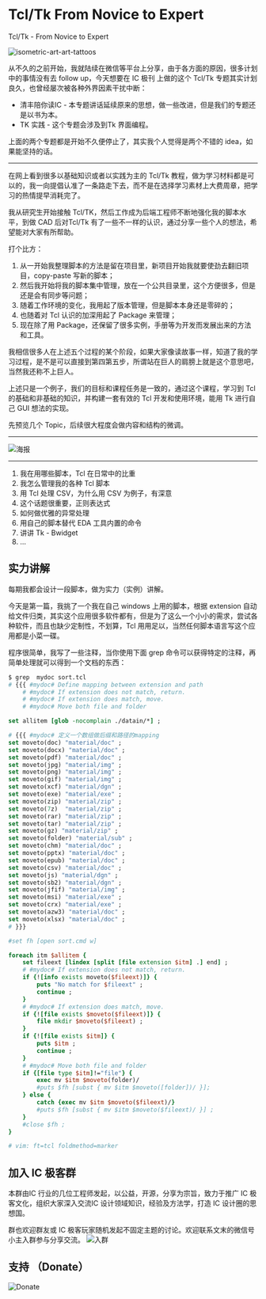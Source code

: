 # Tcl/Tk From Novice to Expert

Tcl/Tk - From Novice to Expert

![isometric-art-art-tattoos](../res/img/isometric-art-art-tattoos.jpg)

从不久的之前开始，我就陆续在微信等平台上分享，由于各方面的原因，很多计划中的事情没有去 follow up，今天想要在 IC 极刊 上做的这个 Tcl/Tk 专题其实计划良久，也曾经屡次被各种外界因素干扰中断：

- 清丰陪你读IC - 本专题讲话延续原来的思想，做一些改进，但是我们的专题还是以书为本。
- TK 实践 - 这个专题会涉及到Tk 界面编程。

上面的两个专题都是开始不久便停止了，其实我个人觉得是两个不错的 idea，如果能坚持的话。

---

在网上看到很多以基础知识或者以实践为主的 Tcl/Tk 教程，做为学习材料都是可以的，我一向提倡认准了一条路走下去，而不是在选择学习素材上大费周章，把学习的热情提早消耗完了。

我从研究生开始接触 Tcl/TK，然后工作成为后端工程师不断地强化我的脚本水平，到做 CAD 后对Tcl/Tk 有了一些不一样的认识，通过分享一些个人的想法，希望能对大家有所帮助。

打个比方：

1. 从一开始我整理脚本的方法是留在项目里，新项目开始我就要使劲去翻旧项目，copy-paste 写新的脚本；
2. 然后我开始将我的脚本集中管理，放在一个公共目录里，这个方便很多，但是还是会有同步等问题；
3. 随着工作环境的变化，我用起了版本管理，但是脚本本身还是零碎的；
4. 也随着对 Tcl 认识的加深用起了 Package 来管理；
5. 现在除了用 Package，还保留了很多实例，手册等为开发而发展出来的方法和工具。

我相信很多人在上述五个过程的某个阶段，如果大家像读故事一样，知道了我的学习过程，是不是可以直接到第四第五步，所谓站在巨人的肩膀上就是这个意思吧，当然我还称不上巨人。

上述只是一个例子，我们的目标和课程任务是一致的，通过这个课程，学习到 Tcl 的基础和非基础的知识，并构建一套有效的 Tcl 开发和使用环境，能用 Tk 进行自己 GUI 想法的实现。

先预览几个 Topic，后续很大程度会做内容和结构的微调。

---

![海报](../res/img/tcl_tk_from_novice_to_expert.png)

---

1. 我在用哪些脚本，Tcl 在日常中的比重
2. 我怎么管理我的各种 Tcl 脚本
3. 用 Tcl 处理 CSV，为什么用 CSV 为例子，有深意
4. 这个话题很重要，正则表达式
5. 如何做优雅的异常处理
6. 用自己的脚本替代 EDA 工具内置的命令
7. 讲讲 Tk - Bwidget
8. ...

## 实力讲解

每期我都会设计一段脚本，做为实力（实例）讲解。

今天是第一篇，我挑了一个我在自己 windows 上用的脚本，根据 extension 自动给文件归类，其实这个应用很多软件都有，但是为了这么一个小小的需求，尝试各种软件，而且也缺少定制性，不划算，Tcl 用用足以，当然任何脚本语言写这个应用都是小菜一碟。

程序很简单，我写了一些注释，当你使用下面 grep 命令可以获得特定的注释，再简单处理就可以得到一个文档的东西：

``` sh
$ grep  mydoc sort.tcl
# {{{ #mydoc# Define mapping between extension and path
    # #mydoc# If extension does not match, return.
    # #mydoc# If extension does match, move.
    # #mydoc# Move both file and folder
```

``` tcl
set allitem [glob -nocomplain ./datain/*] ;

# {{{ #mydoc# 定义一个数组做后缀和路径的mapping
set moveto(doc) "material/doc" ;
set moveto(docx) "material/doc" ;
set moveto(pdf) "material/doc" ;
set moveto(jpg) "material/img" ;
set moveto(png) "material/img" ;
set moveto(gif) "material/img" ;
set moveto(xcf) "material/dgn" ;
set moveto(exe) "material/exe" ;
set moveto(zip) "material/zip" ;
set moveto(7z)  "material/zip" ;
set moveto(rar) "material/zip" ;
set moveto(tar) "material/zip" ;
set moveto(gz) "material/zip" ;
set moveto(folder) "material/sub" ;
set moveto(chm) "material/doc" ;
set moveto(pptx) "material/doc" ;
set moveto(epub) "material/doc" ;
set moveto(csv) "material/doc" ;
set moveto(js) "material/dgn" ;
set moveto(sb2) "material/dgn" ;
set moveto(jfif) "material/img" ;
set moveto(msi) "material/exe" ;
set moveto(crx) "material/exe" ;
set moveto(azw3) "material/doc" ;
set moveto(xlsx) "material/doc" ;
# }}}

#set fh [open sort.cmd w]

foreach itm $allitem {
    set fileext [lindex [split [file extension $itm] .] end] ;
    # #mydoc# If extension does not match, return.
    if {![info exists moveto($fileext)]} {
        puts "No match for $fileext" ;
        continue ;
    }
    # #mydoc# If extension does match, move.
    if {![file exists $moveto($fileext)]} {
        file mkdir $moveto($fileext) ;
    }
    if {![file exists $itm]} {
        puts $itm ;
        continue ;
    }
    # #mydoc# Move both file and folder
    if {[file type $itm]!="file"} {
        exec mv $itm $moveto(folder)/
        #puts $fh [subst { mv $itm $moveto([folder])/ }];
    } else {
        catch {exec mv $itm $moveto($fileext)/}
        #puts $fh [subst { mv $itm $moveto($fileext)/ }] ;
    }
    #close $fh ;
}

# vim: ft=tcl foldmethod=marker
```

## 加入 IC 极客群

本群由IC 行业的几位工程师发起，以公益，开源，分享为宗旨，致力于推广 IC 极客文化，组织大家深入交流IC 设计领域知识，经验及方法学，打造 IC 设计圈的思想国。

群也欢迎群友或 IC 极客玩家随机发起不固定主题的讨论。欢迎联系文末的微信号小主入群参与分享交流。
![入群](../res/img/group_invitation.png)

## 支持 （Donate）

![Donate](../res/img/support_icgeek.jpg)